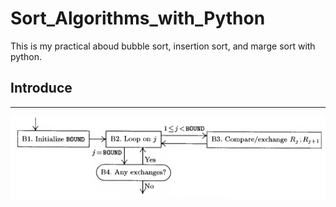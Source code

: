 # Sort_Algorithms_with_Python

This is my practical aboud bubble sort, insertion sort, and marge sort with python.

## Introduce
***

![bubblesort1](https://github.com/yutsunoki/Sort_Algorithms_with_Python/blob/main/img/bubblesort/Screenshot%202023-08-05%20204445.png)
